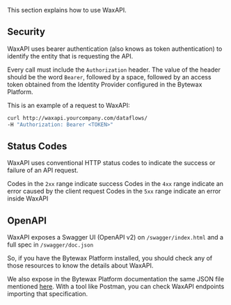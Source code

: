 This section explains how to use WaxAPI.

## Security

WaxAPI uses bearer authentication (also knows as token authentication) to identify the entity that is requesting the API.

Every call must include the `Authorization` header. The value of the header should be the word `Bearer`, followed by a space, followed by an access token obtained from the Identity Provider configured in the Bytewax Platform.

This is an example of a request to WaxAPI:

```bash
curl http://waxapi.yourcompany.com/dataflows/
-H "Authorization: Bearer <TOKEN>"
```

## Status Codes

WaxAPI uses conventional HTTP status codes to indicate the success or failure of an API request.

Codes in the `2xx` range indicate success
Codes in the `4xx` range indicate an error caused by the client request
Codes in the `5xx` range indicate an error inside WaxAPI

## OpenAPI

WaxAPI exposes a Swagger UI (OpenAPI v2) on `/swagger/index.html` and a full spec in `/swagger/doc.json`

So, if you have the Bytewax Platform installed, you should check any of those resources to know the details about WaxAPI.

We also expose in the Bytewax Platform documentation the same JSON file mentioned [here](/api/openapi/v0.1.5).
With a tool like Postman, you can check WaxAPI endpoints importing that specification.

